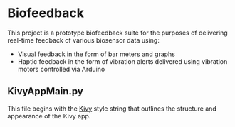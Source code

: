 # Biofeedback
This project is a prototype biofeedback suite for the purposes of delivering real-time feedback of various biosensor data using:
- Visual feedback in the form of bar meters and graphs
- Haptic feedback in the form of vibration alerts delivered using vibration motors controlled via Arduino

## KivyAppMain.py
This file begins with the [Kivy](https://kivy.org/) style string that outlines the structure and appearance of the Kivy app. 
